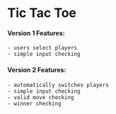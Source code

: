 # Tic Tac Toe

#### Version 1 Features:
	- users select players
	- simple input checking

#### Version 2 Features:
	- automatically switches players
	- simple input checking
	- valid move checking
	- winner checking
